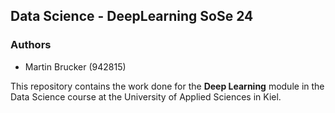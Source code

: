 ## Data Science - DeepLearning SoSe 24

### Authors
- Martin Brucker (942815)

This repository contains the work done for the **Deep Learning** module in the Data Science course at the University of Applied Sciences in Kiel.
